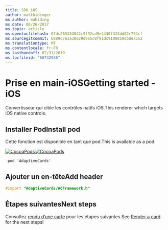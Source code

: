 ```yaml
---
title: SDK iOS
author: matthidinger
ms.author: mahiding
ms.date: 06/26/2017
ms.topic: article
ms.openlocfilehash: 67dc265334842c9f92cd9e4430f324dd82c794cf
ms.sourcegitcommit: 6889c7e1a38029d965c8f91dc9108819dbdea552
ms.translationtype: MT
ms.contentlocale: fr-FR
ms.lasthandoff: 07/31/2019
ms.locfileid: "68732936"
---
```

# <a name="getting-started---ios"></a><span data-ttu-id="2ea31-102">Prise en main-iOS</span><span class="sxs-lookup"><span data-stu-id="2ea31-102">Getting started - iOS</span></span>

<span data-ttu-id="2ea31-103">Convertisseur qui cible les contrôles natifs iOS.</span><span class="sxs-lookup"><span data-stu-id="2ea31-103">This renderer which targets iOS native controls.</span></span>

## <a name="install-pod"></a><span data-ttu-id="2ea31-104">Installer Pod</span><span class="sxs-lookup"><span data-stu-id="2ea31-104">Install pod</span></span>

<span data-ttu-id="2ea31-105">Cette fonction est disponible en tant que pod.</span><span class="sxs-lookup"><span data-stu-id="2ea31-105">This is available as a pod.</span></span>

<span data-ttu-id="2ea31-106">[![CocoaPods](https://img.shields.io/cocoapods/v/AdaptiveCards.svg)](https://cocoapods.org/pods/AdaptiveCards)</span><span class="sxs-lookup"><span data-stu-id="2ea31-106">[![CocoaPods](https://img.shields.io/cocoapods/v/AdaptiveCards.svg)](https://cocoapods.org/pods/AdaptiveCards)</span></span>

```console
 pod 'AdaptiveCards'
```

## <a name="add-header"></a><span data-ttu-id="2ea31-107">Ajouter un en-tête</span><span class="sxs-lookup"><span data-stu-id="2ea31-107">Add header</span></span>

```objective-c
#import "AdaptiveCards/ACFramework.h"
```

## <a name="next-steps"></a><span data-ttu-id="2ea31-108">Étapes suivantes</span><span class="sxs-lookup"><span data-stu-id="2ea31-108">Next steps</span></span>

<span data-ttu-id="2ea31-109">Consultez [rendu d’une carte](render-a-card.md) pour les étapes suivantes.</span><span class="sxs-lookup"><span data-stu-id="2ea31-109">See [Render a card](render-a-card.md) for the next steps!</span></span>